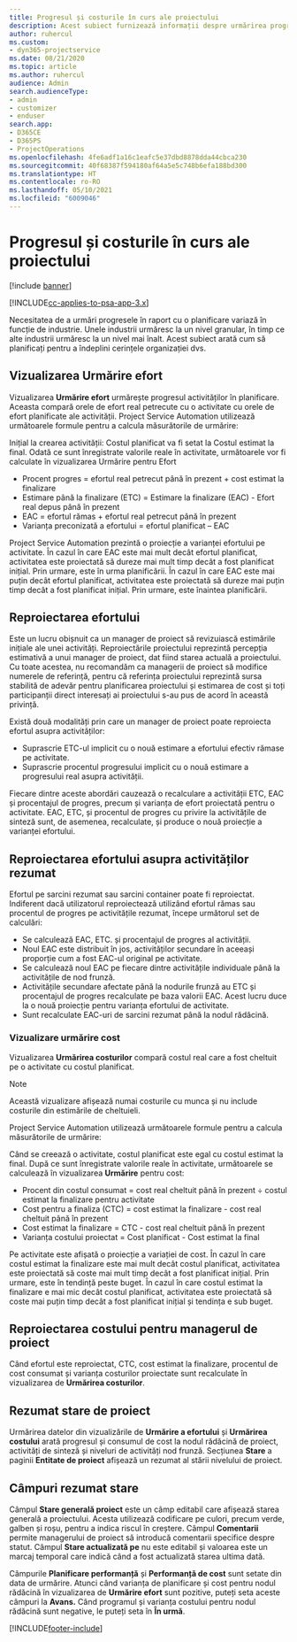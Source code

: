 ```yaml
---
title: Progresul și costurile în curs ale proiectului
description: Acest subiect furnizează informații despre urmărirea progresului proiectului și consumul de costuri.
author: ruhercul
ms.custom:
- dyn365-projectservice
ms.date: 08/21/2020
ms.topic: article
ms.author: ruhercul
audience: Admin
search.audienceType:
- admin
- customizer
- enduser
search.app:
- D365CE
- D365PS
- ProjectOperations
ms.openlocfilehash: 4fe6adf1a16c1eafc5e37dbd8878dda44cbca230
ms.sourcegitcommit: 40f68387f594180af64a5e5c748b6efa188bd300
ms.translationtype: HT
ms.contentlocale: ro-RO
ms.lasthandoff: 05/10/2021
ms.locfileid: "6009046"
---
```

# <a name="project-progress-and-cost-consumption"></a>Progresul și costurile în curs ale proiectului

[!include [banner](../includes/psa-now-project-operations.md)]

[!INCLUDE[cc-applies-to-psa-app-3.x](../includes/cc-applies-to-psa-app-3x.md)]

Necesitatea de a urmări progresele în raport cu o planificare variază în funcție de industrie. Unele industrii urmăresc la un nivel granular, în timp ce alte industrii urmăresc la un nivel mai înalt. Acest subiect arată cum să planificați pentru a îndeplini cerințele organizației dvs.

## <a name="effort-tracking-view"></a>Vizualizarea Urmărire efort

Vizualizarea **Urmărire efort** urmărește progresul activităților în planificare. Aceasta compară orele de efort real petrecute cu o activitate cu orele de efort planificate ale activității. Project Service Automation utilizează următoarele formule pentru a calcula măsurătorile de urmărire:

Inițial la crearea activității: Costul planificat va fi setat la Costul estimat la final. Odată ce sunt înregistrate valorile reale în activitate, următoarele vor fi calculate în vizualizarea Urmărire pentru Efort

- Procent progres = efortul real petrecut până în prezent + cost estimat la finalizare 
- Estimare până la finalizare (ETC) = Estimare la finalizare (EAC) - Efort real depus până în prezent 
- EAC = efortul rămas + efortul real petrecut până în prezent 
- Varianța preconizată a efortului = efortul planificat – EAC

Project Service Automation prezintă o proiecție a varianței efortului pe activitate. În cazul în care EAC este mai mult decât efortul planificat, activitatea este proiectată să dureze mai mult timp decât a fost planificat inițial. Prin urmare, este în urma planificării. În cazul în care EAC este mai puțin decât efortul planificat, activitatea este proiectată să dureze mai puțin timp decât a fost planificat inițial. Prin urmare, este înaintea planificării.

## <a name="reprojecting-effort"></a>Reproiectarea efortului

Este un lucru obișnuit ca un manager de proiect să revizuiască estimările inițiale ale unei activități. Reproiectările proiectului reprezintă percepția estimativă a unui manager de proiect, dat fiind starea actuală a proiectului. Cu toate acestea, nu recomandăm ca managerii de proiect să modifice numerele de referință, pentru că referința proiectului reprezintă sursa stabilită de adevăr pentru planificarea proiectului și estimarea de cost și toți participanții direct interesați ai proiectului s-au pus de acord în această privință.

Există două modalități prin care un manager de proiect poate reproiecta efortul asupra activităților:

- Suprascrie ETC-ul implicit cu o nouă estimare a efortului efectiv rămase pe activitate. 
- Suprascrie procentul progresului implicit cu o nouă estimare a progresului real asupra activității.

Fiecare dintre aceste abordări cauzează o recalculare a activității ETC, EAC și procentajul de progres, precum și varianța de efort proiectată pentru o activitate. EAC, ETC, și procentul de progres cu privire la activitățile de sinteză sunt, de asemenea, recalculate, și produce o nouă proiecție a varianței efortului.

## <a name="reprojection-of-effort-on-summary-tasks"></a>Reproiectarea efortului asupra activităților rezumat

Efortul pe sarcini rezumat sau sarcini container poate fi reproiectat. Indiferent dacă utilizatorul reproiectează utilizând efortul rămas sau procentul de progres pe activitățile rezumat, începe următorul set de calculări:

- Se calculează EAC, ETC. și procentajul de progres al activității.
- Noul EAC este distribuit în jos, activităților secundare în aceeași proporție cum a fost EAC-ul original pe activitate.
- Se calculează noul EAC pe fiecare dintre activitățile individuale până la activitățile de nod frunză. 
- Activitățile secundare afectate până la nodurile frunză au ETC și procentajul de progres recalculate pe baza valorii EAC. Acest lucru duce la o nouă proiecție pentru varianța efortului de activitate. 
- Sunt recalculate EAC-uri de sarcini rezumat până la nodul rădăcină.

### <a name="cost-tracking-view"></a>Vizualizare urmărire cost 

Vizualizarea **Urmărirea costurilor** compară costul real care a fost cheltuit pe o activitate cu costul planificat. 

> [!NOTE]
> Această vizualizare afișează numai costurile cu munca și nu include costurile din estimările de cheltuieli. 

Project Service Automation utilizează următoarele formule pentru a calcula măsurătorile de urmărire:

Când se creează o activitate, costul planificat este egal cu costul estimat la final. După ce sunt înregistrate valorile reale în activitate, următoarele se calculează în vizualizarea **Urmărire** pentru cost:

 - Procent din costul consumat = cost real cheltuit până în prezent ÷ costul estimat la finalizare pentru activitate
 - Cost pentru a finaliza (CTC) = cost estimat la finalizare - cost real cheltuit până în prezent
 - Cost estimat la finalizare = CTC - cost real cheltuit până în prezent
 - Varianța costului proiectat = Cost planificat - Cost estimat la final

Pe activitate este afișată o proiecție a variației de cost. În cazul în care costul estimat la finalizare este mai mult decât costul planificat, activitatea este proiectată să coste mai mult timp decât a fost planificat inițial. Prin urmare, este în tendință peste buget. În cazul în care costul estimat la finalizare e mai mic decât costul planificat, activitatea este proiectată să coste mai puțin timp decât a fost planificat inițial și tendința e sub buget.

## <a name="project-managers-reprojection-of-cost"></a>Reproiectarea costului pentru managerul de proiect

Când efortul este reproiectat, CTC, cost estimat la finalizare, procentul de cost consumat și varianța costurilor proiectate sunt recalculate în vizualizarea de **Urmărirea costurilor**.

## <a name="project-status-summary"></a>Rezumat stare de proiect

Urmărirea datelor din vizualizările de **Urmărire a efortului** și **Urmărirea costului** arată progresul și consumul de cost la nodul rădăcină de proiect, activități de sinteză și niveluri de activități nod frunză. Secțiunea **Stare** a paginii **Entitate de proiect** afișează un rezumat al stării nivelului de proiect.

## <a name="status-summary-fields"></a>Câmpuri rezumat stare

Câmpul **Stare generală proiect** este un câmp editabil care afișează starea generală a proiectului. Acesta utilizează codificare pe culori, precum verde, galben și roșu, pentru a indica riscul în creștere. Câmpul **Comentarii** permite managerului de proiect să introducă comentarii specifice despre statut. Câmpul **Stare actualizată pe** nu este editabil și valoarea este un marcaj temporal care indică când a fost actualizată starea ultima dată.

Câmpurile **Planificare performanță** și **Performanță de cost** sunt setate din data de urmărire. Atunci când varianța de planificare și cost pentru nodul rădăcină în vizualizarea de **Urmărire efort** sunt pozitive, puteți seta aceste câmpuri la **Avans.** Când programul și varianța costului pentru nodul rădăcină sunt negative, le puteți seta în **În urmă**.


[!INCLUDE[footer-include](../includes/footer-banner.md)]